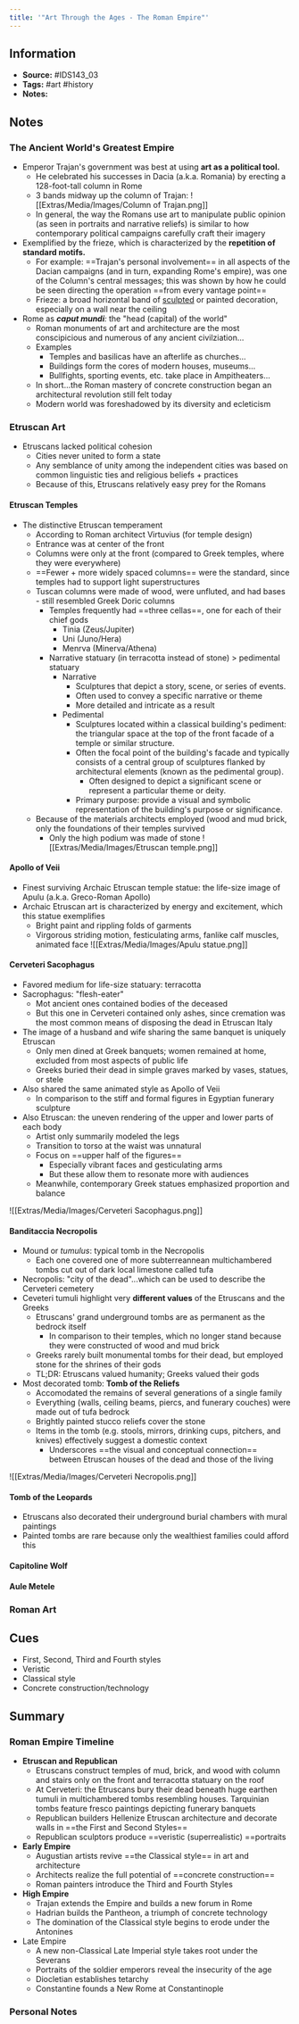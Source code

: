 ```yaml
---
title: '"Art Through the Ages - The Roman Empire"'
---
```


## Information
- **Source:** #IDS143_03 
- **Tags:** #art #history 
- **Notes:** 

## Notes
### The Ancient World's Greatest Empire
- Emperor Trajan's government was best at using **art as a political tool.**
	- He celebrated his successes in Dacia (a.k.a. Romania) by erecting a 128-foot-tall column in Rome
	- 3 bands midway up the column of Trajan: ![[Extras/Media/Images/Column of Trajan.png]]
	- In general, the way the Romans use art to manipulate public opinion (as seen in portraits and narrative reliefs) is similar to how contemporary political campaigns carefully craft their imagery
- Exemplified by the frieze, which is characterized by the **repetition of standard motifs.**
	- For example: ==Trajan's personal involvement== in all aspects of the Dacian campaigns (and in turn, expanding Rome's empire), was one of the Column's central messages; this was shown by how he could be seen directing the operation ==from every vantage point==
	- Frieze: a broad horizontal band of [sculpted](https://www.google.com/search?sca_esv=570571948&q=sculpted&si=ALGXSlY2XXqfLjvIaFfTE-GUlBx5dx7SxAFoLQTEQf7Rk-JFYC-1xCdBxmrYbRSotQNJPwTuTIrm-PYjgK8gc-z30RGDGvSCnw%3D%3D&expnd=1) or painted decoration, especially on a wall near the ceiling
- Rome as ***caput mundi**:* the "head (capital) of the world"
	- Roman monuments of art and architecture are the most conscipicious and numerous of any ancient civilziation...
	- Examples
		- Temples and basilicas have an afterlife as churches...
		- Buildings form the cores of modern houses, museums...
		- Bullfights, sporting events, etc. take place in Ampitheaters...
	- In short...the Roman mastery of concrete construction began an architectural revolution still felt today
	- Modern world was foreshadowed by its diversity and ecleticism
### Etruscan Art
- Etruscans lacked political cohesion
	- Cities never united to form a state
	- Any semblance of unity among the independent cities was based on common linguistic ties and religious beliefs + practices
	- Because of this, Etruscans relatively easy prey for the Romans
#### Etruscan Temples
- The distinctive Etruscan temperament
	- According to Roman architect Virtuvius (for temple design)
	- Entrance was at center of the front 
	- Columns were only at the front (compared to Greek temples, where they were everywhere)
	- ==Fewer + more widely spaced columns== were the standard, since temples had to support light superstructures
	- Tuscan columns were made of wood, were unfluted, and had bases
			- still resembled Greek Doric columns
		- Temples frequently had ==three cellas==, one for each of their chief gods
			- Tinia (Zeus/Jupiter)
			- Uni (Juno/Hera)
			- Menrva (Minerva/Athena)
		- Narrative statuary (in terracotta instead of stone) > pedimental statuary 
			- Narrative
				- Sculptures that depict a story, scene, or series of events. 
				- Often used to convey a specific narrative or theme
				- More detailed and intricate as a result
			- Pedimental
				- Sculptures located within a classical building's pediment: the triangular space at the top of the front facade of a temple or similar structure.
				- Often the focal point of the building's facade and typically consists of a central group of sculptures flanked by architectural elements (known as the pedimental group). 
					- Often designed to depict a significant scene or represent a particular theme or deity.
				- Primary purpose: provide a visual and symbolic representation of the building's purpose or significance.
	- Because of the materials architects employed (wood and mud brick, only the foundations of their temples survived
		- Only the high podium was made of stone
![[Extras/Media/Images/Etruscan temple.png]]
#### Apollo of Veii
- Finest surviving Archaic Etruscan temple statue: the life-size image of Apulu (a.k.a. Greco-Roman Apollo)
- Archaic Etruscan art is characterized by energy and excitement, which this statue exemplifies
	- Bright paint and rippling folds of garments
	- Virgorous striding motion, festiculating arms, fanlike calf muscles, animated face
![[Extras/Media/Images/Apulu statue.png]]
#### Cerveteri Sacophagus
- Favored medium for life-size statuary: terracotta
- Sacrophagus: "flesh-eater"
	- Mot ancient ones contained bodies of the deceased
	- But this one in Cerveteri contained only ashes, since cremation was the most common means of disposing the dead in Etruscan Italy
- The image of a husband and wife sharing the same banquet is uniquely Etruscan
	- Only men dined at Greek banquets; women remained at home, excluded from most aspects of public life
	- Greeks buried their dead in simple graves marked by vases, statues, or stele
- Also shared the same animated style as Apollo of Veii
	- In comparison to the stiff and formal figures in Egyptian funerary sculpture
- Also Etruscan: the uneven rendering of the upper and lower parts of each body
	- Artist only summarily modeled the legs
	- Transition to torso at the waist was unnatural
	- Focus on ==upper half of the figures==
		- Especially vibrant faces and gesticulating arms
		- But these allow them to resonate more with audiences
	- Meanwhile, contemporary Greek statues emphasized proportion and balance

![[Extras/Media/Images/Cerveteri Sacophagus.png]]

#### Banditaccia Necropolis
- Mound or *tumulus*: typical tomb in the Necropolis
	- Each one covered one of more subterreannean multichambered tombs cut out of dark local limestone called tufa
- Necropolis: "city of the dead"...which can be used to describe the Cerveteri cemetery
- Ceveteri tumuli highlight very **different values** of the Etruscans and the Greeks
	- Etruscans' grand underground tombs are as permanent as the bedrock itself 
		- In comparison to their temples, which no longer stand because they were constructed of wood and mud brick
	- Greeks rarely built monumental tombs for their dead, but employed stone for the shrines of their gods
	- TL;DR: Etruscans valued humanity; Greeks valued their gods
- Most decorated tomb: **Tomb of the Reliefs**
	- Accomodated the remains of several generations of a single family
	- Everything (walls, ceiling beams, piercs, and funerary couches) were made out of tufa bedrock
	- Brightly painted stucco reliefs cover the stone
	- Items in the tomb (e.g. stools, mirrors, drinking cups, pitchers, and knives) effectively suggest a domestic context
		- Underscores ==the visual and conceptual connection== between Etruscan houses of the dead and those of the living

![[Extras/Media/Images/Cerveteri Necropolis.png]]

 #### Tomb of the Leopards
 - Etruscans also decorated their underground burial chambers with mural paintings
 - Painted tombs are rare because only the wealthiest families could afford this

 #### Capitoline Wolf

 #### Aule Metele

### Roman Art
## Cues
- First, Second, Third and Fourth styles
- Veristic
- Classical style
- Concrete construction/technology

## Summary
### Roman Empire Timeline
- **Etruscan and Republican**
	- Etruscans construct temples of mud, brick, and wood with column and stairs only on the front and terracotta statuary on the roof
	- At Cerveteri: the Etruscans bury their dead beneath huge earthen tumuli in multichambered tombs resembling houses. Tarquinian tombs feature fresco paintings depicting funerary banquets
	- Republican builders Hellenize Etruscan architecture and decorate walls in ==the First and Second Styles==
	- Republican sculptors produce ==veristic (superrealistic) ==portraits
- **Early Empire**
	- Augustian artists revive ==the Classical style== in art and architecture
	- Architects realize the full potential of ==concrete construction==
	- Roman painters introduce the Third and Fourth Styles
- **High Empire**
	- Trajan extends the Empire and builds a new forum in Rome
	- Hadrian builds the Pantheon, a triumph of concrete technology
	- The domination of the Classical style begins to erode under the Antonines
- Late Empire
	- A new non-Classical Late Imperial style takes root under the Severans
	- Portraits of the soldier emperors reveal the insecurity of the age
	- Diocletian establishes tetarchy
	- Constantine founds a New Rome at Constantinople

### Personal Notes